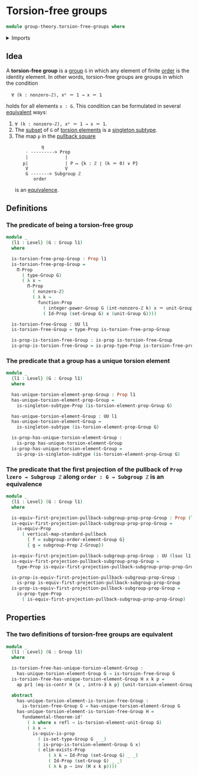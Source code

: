 # Torsion-free groups

```agda
module group-theory.torsion-free-groups where
```

<details><summary>Imports</summary>

```agda
open import elementary-number-theory.group-of-integers
open import elementary-number-theory.nonzero-integers

open import foundation.action-on-identifications-functions
open import foundation.contractible-types
open import foundation.dependent-pair-types
open import foundation.equivalences
open import foundation.existential-quantification
open import foundation.fundamental-theorem-of-identity-types
open import foundation.identity-types
open import foundation.propositions
open import foundation.pullbacks
open import foundation.sets
open import foundation.singleton-subtypes
open import foundation.universe-levels

open import group-theory.groups
open import group-theory.integer-powers-of-elements-groups
open import group-theory.orders-of-elements-groups
open import group-theory.subgroups
open import group-theory.torsion-elements-groups
```

</details>

## Idea

A **torsion-free group** is a [group](group-theory.groups.md) `G` in which any
element of finite [order](group-theory.orders-of-elements-groups.md) is the
identity element. In other words, torsion-free groups are groups in which the
condition

```text
  ∀ (k : nonzero-ℤ), xᵏ ＝ 1 → x ＝ 1
```

holds for all elements `x : G`. This condition can be formulated in several
[equivalent](foundation.logical-equivalences.md) ways:

1. `∀ (k : nonzero-ℤ), xᵏ ＝ 1 → x ＝ 1`.
2. The [subset](group-theory.subsets-groups.md) of `G` of
   [torsion elements](group-theory.torsion-elements-groups.md) is a
   [singleton subtype](foundation.singleton-subtypes.md).
3. The map `p` in the [pullback square](foundation-core.pullbacks.md)
   ```text
             q
       · ---------> Prop
       |              |
      p|              | P ↦ {k : ℤ ∣ (k ＝ 0) ∨ P}
       V              V
       G -------> Subgroup ℤ
          order
   ```
   is an [equivalence](foundation.equivalences.md).

## Definitions

### The predicate of being a torsion-free group

```agda
module _
  {l1 : Level} (G : Group l1)
  where

  is-torsion-free-prop-Group : Prop l1
  is-torsion-free-prop-Group =
    Π-Prop
      ( type-Group G)
      ( λ x →
        Π-Prop
          ( nonzero-ℤ)
          ( λ k →
            function-Prop
              ( integer-power-Group G (int-nonzero-ℤ k) x ＝ unit-Group G)
              ( Id-Prop (set-Group G) x (unit-Group G))))

  is-torsion-free-Group : UU l1
  is-torsion-free-Group = type-Prop is-torsion-free-prop-Group

  is-prop-is-torsion-free-Group : is-prop is-torsion-free-Group
  is-prop-is-torsion-free-Group = is-prop-type-Prop is-torsion-free-prop-Group
```

### The predicate that a group has a unique torsion element

```agda
module _
  {l1 : Level} (G : Group l1)
  where

  has-unique-torsion-element-prop-Group : Prop l1
  has-unique-torsion-element-prop-Group =
    is-singleton-subtype-Prop (is-torsion-element-prop-Group G)

  has-unique-torsion-element-Group : UU l1
  has-unique-torsion-element-Group =
    is-singleton-subtype (is-torsion-element-prop-Group G)

  is-prop-has-unique-torsion-element-Group :
    is-prop has-unique-torsion-element-Group
  is-prop-has-unique-torsion-element-Group =
    is-prop-is-singleton-subtype (is-torsion-element-prop-Group G)
```

### The predicate that the first projection of the pullback of `Prop lzero → Subgroup ℤ` along `order : G → Subgroup ℤ` is an equivalence

```agda
module _
  {l1 : Level} (G : Group l1)
  where

  is-equiv-first-projection-pullback-subgroup-prop-prop-Group : Prop (lsuc l1)
  is-equiv-first-projection-pullback-subgroup-prop-prop-Group =
    is-equiv-Prop
      ( vertical-map-standard-pullback
        { f = subgroup-order-element-Group G}
        { g = subgroup-Prop ℤ-Group})

  is-equiv-first-projection-pullback-subgroup-prop-Group : UU (lsuc l1)
  is-equiv-first-projection-pullback-subgroup-prop-Group =
    type-Prop is-equiv-first-projection-pullback-subgroup-prop-prop-Group

  is-prop-is-equiv-first-projection-pullback-subgroup-prop-Group :
    is-prop is-equiv-first-projection-pullback-subgroup-prop-Group
  is-prop-is-equiv-first-projection-pullback-subgroup-prop-Group =
    is-prop-type-Prop
      ( is-equiv-first-projection-pullback-subgroup-prop-prop-Group)
```

## Properties

### The two definitions of torsion-free groups are equivalent

```agda
module _
  {l1 : Level} (G : Group l1)
  where

  is-torsion-free-has-unique-torsion-element-Group :
    has-unique-torsion-element-Group G → is-torsion-free-Group G
  is-torsion-free-has-unique-torsion-element-Group H x k p =
    ap pr1 (eq-is-contr H {x , intro-∃ k p} {unit-torsion-element-Group G})

  abstract
    has-unique-torsion-element-is-torsion-free-Group :
      is-torsion-free-Group G → has-unique-torsion-element-Group G
    has-unique-torsion-element-is-torsion-free-Group H =
      fundamental-theorem-id'
        ( λ where x refl → is-torsion-element-unit-Group G)
        ( λ x →
          is-equiv-is-prop
            ( is-set-type-Group G _ _)
            ( is-prop-is-torsion-element-Group G x)
            ( elim-exists-Prop
                ( λ k → Id-Prop (set-Group G) _ _)
                ( Id-Prop (set-Group G) _ _)
                ( λ k p → inv (H x k p))))
```
